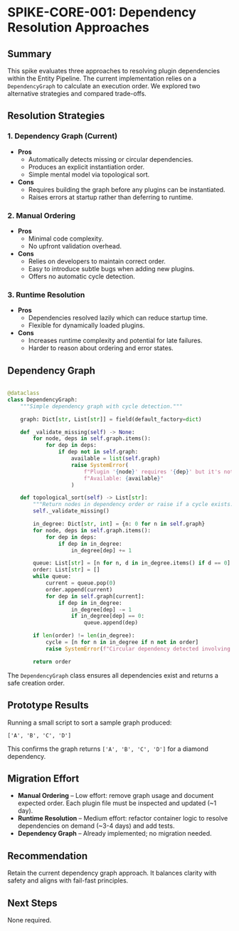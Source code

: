 # SPIKE-CORE-001: Dependency Resolution Approaches

## Summary
This spike evaluates three approaches to resolving plugin dependencies within the Entity Pipeline. The current implementation relies on a `DependencyGraph` to calculate an execution order. We explored two alternative strategies and compared trade-offs.

## Resolution Strategies
### 1. Dependency Graph (Current)
- **Pros**
  - Automatically detects missing or circular dependencies.
  - Produces an explicit instantiation order.
  - Simple mental model via topological sort.
- **Cons**
  - Requires building the graph before any plugins can be instantiated.
  - Raises errors at startup rather than deferring to runtime.

### 2. Manual Ordering
- **Pros**
  - Minimal code complexity.
  - No upfront validation overhead.
- **Cons**
  - Relies on developers to maintain correct order.
  - Easy to introduce subtle bugs when adding new plugins.
  - Offers no automatic cycle detection.

### 3. Runtime Resolution
- **Pros**
  - Dependencies resolved lazily which can reduce startup time.
  - Flexible for dynamically loaded plugins.
- **Cons**
  - Increases runtime complexity and potential for late failures.
  - Harder to reason about ordering and error states.

## Dependency Graph
```python

@dataclass
class DependencyGraph:
    """Simple dependency graph with cycle detection."""

    graph: Dict[str, List[str]] = field(default_factory=dict)

    def _validate_missing(self) -> None:
        for node, deps in self.graph.items():
            for dep in deps:
                if dep not in self.graph:
                    available = list(self.graph)
                    raise SystemError(
                        f"Plugin '{node}' requires '{dep}' but it's not registered. "
                        f"Available: {available}"
                    )

    def topological_sort(self) -> List[str]:
        """Return nodes in dependency order or raise if a cycle exists."""
        self._validate_missing()

        in_degree: Dict[str, int] = {n: 0 for n in self.graph}
        for node, deps in self.graph.items():
            for dep in deps:
                if dep in in_degree:
                    in_degree[dep] += 1

        queue: List[str] = [n for n, d in in_degree.items() if d == 0]
        order: List[str] = []
        while queue:
            current = queue.pop(0)
            order.append(current)
            for dep in self.graph[current]:
                if dep in in_degree:
                    in_degree[dep] -= 1
                    if in_degree[dep] == 0:
                        queue.append(dep)

        if len(order) != len(in_degree):
            cycle = [n for n in in_degree if n not in order]
            raise SystemError(f"Circular dependency detected involving: {cycle}")

        return order

```
The `DependencyGraph` class ensures all dependencies exist and returns a safe creation order.

## Prototype Results
Running a small script to sort a sample graph produced:
```
['A', 'B', 'C', 'D']
```
This confirms the graph returns `['A', 'B', 'C', 'D']` for a diamond dependency.

## Migration Effort
- **Manual Ordering** – Low effort: remove graph usage and document expected order. Each plugin file must be inspected and updated (~1 day).
- **Runtime Resolution** – Medium effort: refactor container logic to resolve dependencies on demand (~3-4 days) and add tests.
- **Dependency Graph** – Already implemented; no migration needed.

## Recommendation
Retain the current dependency graph approach. It balances clarity with safety and aligns with fail-fast principles.

## Next Steps
None required.
